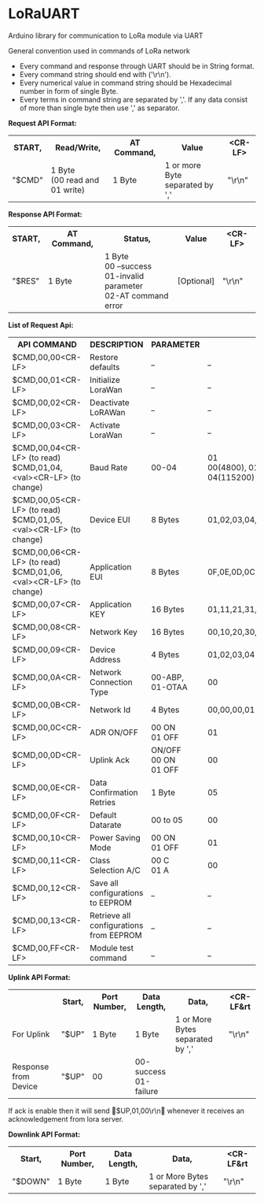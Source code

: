 # LoRaUART
Arduino library for communication to LoRa module via UART

General convention used in commands of LoRa network<br/>
<ul>
<li>Every command and response through UART should be in String format.</li>
<li>Every command string should end with <CR-LF> ('\r\n').</li>
<li>Every numerical value in command string should be Hexadecimal number in form of single
Byte.</li>
<li>Every terms in command string are separated by ','. If any data consist of more than single
byte then use ',' as separator.</li>
</ul>
<b>Request API Format:</b><br/>
<table>
<tr>
  <th>START,</th>
  <th>Read/Write,</th>
  <th>AT Command,</th>
  <th>Value</th>
  <th>&ltCR-LF&gt</th>
</tr>
<tr>
  <td>"$CMD"</td>
  <td>1 Byte<br/>
  (00 read and 01 write)</td>
  <td>1 Byte</td>
  <td>1 or more Byte separated by ','</td>
  <td>"\r\n"</td>
</tr>
</table>

<b>Response API Format:</b><br/>

<table>
<tr>
    <th>START,</th>
    <th>AT Command,</th>
    <th>Status,</th>
    <th>Value</th>
    <th>&ltCR-LF&gt</th>
</tr>
<tr>
<td>"$RES"</td>
<td>1 Byte</td>
<td>1 Byte<br/>
    00 –success<br/>
    01-invalid parameter<br/>
    02-AT command error<br/></td>
 <td>[Optional]</td>
 <td>"\r\n"</td>
</tr>
</table>

<b>List of Request Api:</b><br/>
<table>
<tr>
<th>API COMMAND</th>
<th>DESCRIPTION</th>
<th>PARAMETER</th>
<th>DEFAULTS</th>
</tr>
<tr>
<td>$CMD,00,00&ltCR-LF&gt</td>
<td>Restore defaults</td>
<td>_</td>
<td>_</td>
</tr>
<tr>
<td>$CMD,00,01&ltCR-LF&gt</td>
<td>Initialize LoraWan</td>
<td>_</td>
<td>_</td>
</tr>
<tr>
<td>$CMD,00,02&ltCR-LF&gt</td>
<td>Deactivate LoRAWan</td>
<td>_</td>
<td>_</td>
</tr>
<tr>
<td>$CMD,00,03&ltCR-LF&gt</td>
<td>Activate LoraWan</td>
<td>_</td>
<td>_</td>
</tr>
<tr>
<td>$CMD,00,04&ltCR-LF&gt (to read)<br/>$CMD,01,04,&ltval&gt&ltCR-LF&gt (to change)</td>
<td>Baud Rate</td>
<td>00-04</td>
<td> 01<br/> 00(4800), 01(9600), 02(19200), 03(57600), 04(115200)</td>
</tr>
<tr>
<td>$CMD,00,05&ltCR-LF&gt (to read) <br/>$CMD,01,05,&ltval&gt&ltCR-LF&gt (to change)</td>
<td>Device EUI</td>
<td>8 Bytes</td>
<td>01,02,03,04,05,06,07,08</td>
</tr>
<tr>
<td>$CMD,00,06&ltCR-LF&gt (to read) <br/>$CMD,01,06,&ltval&gt&ltCR-LF&gt (to change)</td>
<td>Application EUI</td>
<td>8 Bytes</td>
<td>0F,0E,0D,0C,0B,0A,09,08</td>
</tr>
<tr>
<td>$CMD,00,07&ltCR-LF&gt</td>
<td>Application KEY</td>
<td>16 Bytes</td>
<td>01,11,21,31,41,51,61,71,81,91,A1,B1,C1,D1,E1,F1</td>
</tr>
<tr>
<td>$CMD,00,08&ltCR-LF&gt</td>
<td>Network Key</td>
<td>16 Bytes</td>
<td>00,10,20,30,40,50,60,70,80,90,A0,B0,C0,D0,E0,F0</td>
</tr>
<tr>
<td>$CMD,00,09&ltCR-LF&gt</td>
<td>Device Address</td>
<td>4 Bytes</td>
<td>01,02,03,04</td>
</tr>
<tr>
<td>$CMD,00,0A&ltCR-LF&gt</td>
<td>Network Connection Type</td>
<td>00-ABP,<br/>01-OTAA</td>
<td>00</td>
</tr> 
<tr>
<td>$CMD,00,0B&ltCR-LF&gt</td>
<td>Network Id</td>
<td>4 Bytes</td>
<td>00,00,00,01</td>
</tr> 
<tr>
<td>$CMD,00,0C&ltCR-LF&gt</td>
<td>ADR ON/OFF</td>
<td>00 ON<br/>01 OFF</td>
<td>01</td>
</tr> 
<tr>
<td>$CMD,00,0D&ltCR-LF&gt</td>
<td>Uplink Ack</td>
<td>ON/OFF<br/>00 ON<br/>01 OFF</td>
<td>00</td>
</tr> 
<tr>
<td>$CMD,00,0E&ltCR-LF&gt</td>
<td>Data Confirmation Retries</td>
<td>1 Byte</td>
<td>05</td>
</tr>
<tr>
<td>$CMD,00,0F&ltCR-LF&gt</td>
<td>Default Datarate</td>
<td>00 to 05</td>
<td>00</td>
</tr>
<tr>
<td>$CMD,00,10&ltCR-LF&gt</td>
<td>Power Saving Mode</td>
<td>00 ON<br/>01 OFF</td>
<td>01</td>
</tr> 
<tr>
<td>$CMD,00,11&ltCR-LF&gt</td>
<td>Class Selection A/C</td>
<td>00 C<br/>01 A</td>
<td>00</td>
</tr>
<tr>
<td>$CMD,00,12&ltCR-LF&gt</td>
<td>Save all configurations to EEPROM</td>
<td>_</td>
<td>_</td>
</tr> 
<tr>
<td>$CMD,00,13&ltCR-LF&gt</td>
<td>Retrieve all configurations from EEPROM</td>
<td>_</td>
<td>_</td>
</tr>
<tr>
<td>$CMD,00,FF&ltCR-LF&gt</td>
<td>Module test command</td>
<td>_</td>
<td>_</td>
</tr>
</table>

<b>Uplink API Format:</b><br/>
<table>
<tr>
<th></th>
<th>Start,</th>
<th>Port Number,</th>
<th>Data Length,</th>
<th>Data,</th>
<th>&ltCR-LF&rt</th>
</tr>
<tr>
<td>For Uplink</td>
<td>"$UP"</td>
<td>1 Byte</td>
<td>1 Byte</td>
<td>1 or More Bytes separated by ','</td>
<td>"\r\n"</td>
</tr>
<tr>
<td>Response from Device</td>
<td>"$UP"</td>
<td>00</td>
<td>00-success<br/>01-failure</td>
<td></td>
<td></td>
</tr>
</table>
If ack is enable then it will send 􀍞$UP,01,00\r\n􀍟 whenever it receives an acknowledgement from
lora server.<br/>

<b>Downlink API Format:</b><br/>
<table>
<tr>
<th>Start,</th>
<th>Port Number,</th>
<th>Data Length,</th>
<th>Data,</th>
<th>&ltCR-LF&rt</th>
</tr>
<tr>
<td>"$DOWN"</td>
<td>1 Byte</td>
<td>1 Byte</td>
<td>1 or More Bytes separated by ','</td>
<td>"\r\n"</td>
</tr>
</table>